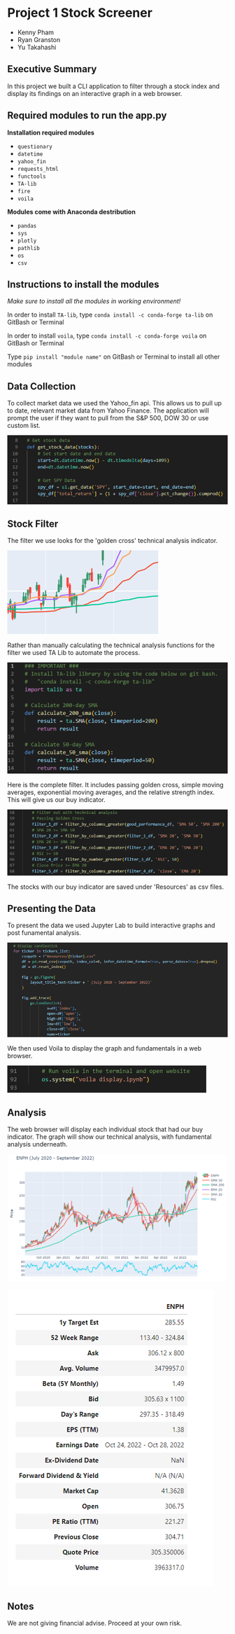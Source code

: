 # Project 1 Stock Screener
- Kenny Pham
- Ryan Granston
- Yu Takahashi

## Executive Summary
In this project we built a CLI application to filter through a stock index and display its findings on an interactive graph in a web browser.

## Required modules to run the app.py
**Installation required modules**

- `questionary`
- `datetime`
- `yahoo_fin`
- `requests_html`
- `functools`
- `TA-lib`
- `fire`
- `voila`

**Modules come with Anaconda destribution**

- `pandas`
- `sys`
- `plotly`
- `pathlib`
- `os`
- `csv`

## Instructions to install the modules
*Make sure to install all the modules in working environment!*

In order to install `TA-lib`, type `conda install -c conda-forge ta-lib` on GitBash or Terminal

In order to install `voila`, type `conda install -c conda-forge voila` on GitBash or Terminal

Type `pip install "module name"` on GitBash or Terminal to install all other modules

## Data Collection
To collect market data we used the Yahoo_fin api.  This allows us to pull up to date, relevant market data from Yahoo Finance. The application will prompt the user if they want to pull from the S&P 500, DOW 30 or use custom list.

![Data](/Images/yahoofin.PNG)

## Stock Filter
The filter we use looks for the 'golden cross' technical analysis indicator.

![Golden Cross](/Images/goldencross.PNG)

Rather than manually calculating the technical analysis functions for the filter we used TA Lib to automate the process.

![TALib](/Images/talib.PNG)

Here is the complete filter. It includes passing golden cross, simple moving averages, exponential moving averages, and the relative strength index.  This will give us our buy indicator.

![Filter](/Images/filter.PNG)

The stocks with our buy indicator are saved under 'Resources' as csv files.

## Presenting the Data
To present the data we used Jupyter Lab to build interactive graphs and post funamental analysis.

![CandlestickGraph](/Images/candlestick.PNG)

We then used Voila to display the graph and fundamentals in a web browser.

![Voila](/Images/voila.PNG)

## Analysis

The web browser will display each individual stock that had our buy indicator.  The graph will show our technical analysis, with fundamental analysis underneath.

![TA](/Images/enph.PNG)

![FA](/Images/fundamental.PNG)

## Notes
We are not giving financial advise.  Proceed at your own risk.